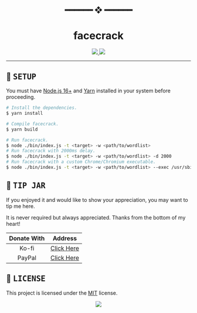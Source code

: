 <!---
this readme sucks
--->

<h2 align="center"> ━━━━━━  ❖  ━━━━━━ </h2>

<!--- TITLE --->
<h1 align="center"> facecrack </h1>

<!--- DESCRIPTION --->
<div align="center">
   <p></p>
   <a href="https://github.com/janleigh/facecrack/network/members">
      <img src="https://img.shields.io/github/forks/janleigh/facecrack?color=f7be95&labelColor=1E1E28&style=for-the-badge">
   </a>
   <a href="https://github.com/janleigh/facecrack/stargazers">
      <img src="https://img.shields.io/github/stars/janleigh/facecrack?color=C9CBFF&labelColor=1E1E28&style=for-the-badge">
   </a>
   <br>
</div>

---

## :wrench: <samp>SETUP</samp>

   You must have [Node.js 16+](https://nodejs.org/en/) and [Yarn](https://yarnpkg.com/) installed in your system before proceeding.

   ```sh
   # Install the dependencies.
   $ yarn install

   # Compile facecrack.
   $ yarn build

   # Run facecrack.
   $ node ./bin/index.js -t <target> -w <path/to/wordlist>
   # Run facecrack with 2000ms delay.
   $ node ./bin/index.js -t <target> -w <path/to/wordlist> -d 2000
   # Run facecrack with a custom Chrome/Chromium executable.
   $ node ./bin/index.js -t <target> -w <path/to/wordlist> --exec /usr/sbin/google-chrome-stable
   ```

## :money_with_wings: <samp>TIP JAR</samp>

   If you enjoyed it and would like to show your appreciation, you may want to tip me here.

   It is never required but always appreciated. Thanks from the bottom of my heart!

   |  Donate With  |                      Address                       |
   | :-----------: | :------------------------------------------------: |
   |     Ko-fi     |     [Click Here](https://ko-fi.com/M4M272EAY)      |
   |    PayPal     | [Click Here](https://paypal.me/JanLeighAugustineM) |


<!--- LICENSE --->
## :scroll: <samp>LICENSE</samp>
   This project is licensed under the [MIT](https://github.com/janleigh/facecrack/blob/master/.github/LICENSE.md) license.

<p align="center">
   <img src="https://raw.githubusercontent.com/catppuccin/catppuccin/dev/assets/footers/gray0_ctp_on_line.svg?sanitize=true"/>
</p>
